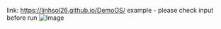 link: https://linhsol26.github.io/DemoOS/
example - please check input before run
![Image](https://scontent.fvca1-1.fna.fbcdn.net/v/t1.15752-9/106455288_3112243765497476_5064239071817836718_n.png?_nc_cat=102&_nc_sid=b96e70&_nc_oc=AQn_fICEFNogLIy6CwD-J93LKgUGPj_3Q4gttbb5ce3CDMzmWpHOSXsUp3LApt5cjqA&_nc_ht=scontent.fvca1-1.fna&oh=2f98ea10e6dde011be05230a7c97b6c3&oe=5F218E24)

